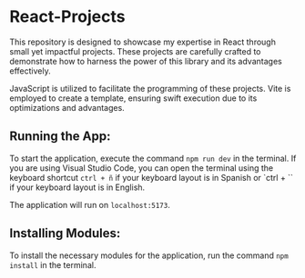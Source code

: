 # React-Projects
This repository is designed to showcase my expertise in React through small yet impactful projects. These projects are carefully crafted to demonstrate how to harness the power of this library and its advantages effectively.

JavaScript is utilized to facilitate the programming of these projects. Vite is employed to create a template, ensuring swift execution due to its optimizations and advantages.

## Running the App:

To start the application, execute the command `npm run dev` in the terminal. If you are using Visual Studio Code, you can open the terminal using the keyboard shortcut `ctrl + ñ` if your keyboard layout is in Spanish or `ctrl + `` if your keyboard layout is in English.

The application will run on `localhost:5173`.

## Installing Modules:

To install the necessary modules for the application, run the command `npm install` in the terminal.
